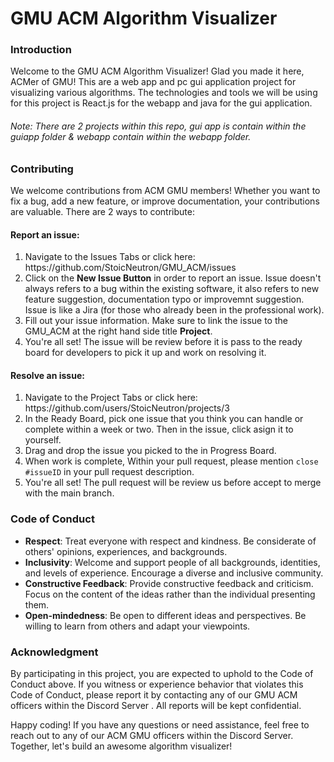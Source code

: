 <h1>GMU ACM Algorithm Visualizer</h1>
<h3>Introduction</h3>
<p>Welcome to the GMU ACM Algorithm Visualizer! Glad you made it here, ACMer of GMU! This are a web app and pc gui application project for visualizing various algorithms. The technologies and tools we will be using for this project is React.js for the webapp and java for the gui application.</p>
<h6>Note: There are 2 projects within this repo, gui app is contain within the guiapp folder & webapp contain within the webapp folder.</h6>

<h3>Contributing</h3>
<p>We welcome contributions from ACM GMU members! Whether you want to fix a bug, add a new feature, or improve documentation, your contributions are valuable. There are 2 ways to contribute:</p>
<h4>Report an issue:</h4>
<ol>
  <li>Navigate to the Issues Tabs or click here: https://github.com/StoicNeutron/GMU_ACM/issues</li>
  <li>Click on the <b>New Issue Button</b> in order to report an issue. Issue doesn't always refers to a bug within the existing software, it also refers to new feature suggestion, documentation typo or improvemnt suggestion. Issue is like a Jira (for those who already been in the professional work).</li>
  <li>Fill out your issue information. Make sure to link the issue to the GMU_ACM at the right hand side title <b>Project</b>.</li>
  <li>You're all set! The issue will be review before it is pass to the ready board for developers to pick it up and work on resolving it.</li>
</ol>
<h4>Resolve an issue:</h4>
<ol>
  <li>Navigate to the Project Tabs or click here: https://github.com/users/StoicNeutron/projects/3 </li>
  <li>In the Ready Board, pick one issue that you think you can handle or complete within a week or two. Then in the issue, click asign it to yourself.</li>
  <li>Drag and drop the issue you picked to the in Progress Board.</li>
  <li>When work is complete, Within your pull request, please mention <code>close #issueID</code> in your pull request description.</li>
  <li>You're all set! The pull request will be review us before accept to merge with the main branch.</li>
</ol>

<h3>Code of Conduct</h3>
<ul>
  <li><b>Respect</b>: Treat everyone with respect and kindness. Be considerate of others' opinions, experiences, and backgrounds.</li>
  <li><b>Inclusivity</b>: Welcome and support people of all backgrounds, identities, and levels of experience. Encourage a diverse and inclusive community.</li>
  <li><b>Constructive Feedback</b>: Provide constructive feedback and criticism. Focus on the content of the ideas rather than the individual presenting them.</li>
  <li><b>Open-mindedness</b>: Be open to different ideas and perspectives. Be willing to learn from others and adapt your viewpoints.</li>
</ul>

<h3>Acknowledgment</h3>
<p>By participating in this project, you are expected to uphold to the Code of Conduct above. If you witness or experience behavior that violates this Code of Conduct, please report it by contacting any of our GMU ACM officers within the Discord Server . All reports will be kept confidential.</p>

<p>Happy coding! If you have any questions or need assistance, feel free to reach out to any of our ACM GMU officers within the Discord Server. Together, let's build an awesome algorithm visualizer!</p>
